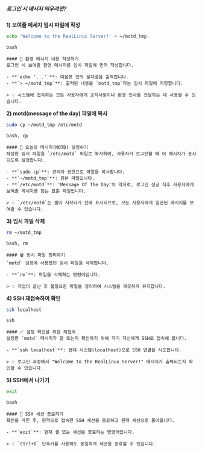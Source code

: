 ##### 로그인 시 메시지 띄우려면? #####

**1) 보여줄 메세지 임시 파일에 작성**

```bash
echo 'Welcome to the RealLinux Server!' > ~/motd_tmp
```

```tech
bash
```

```desc
#### 📝 환영 메시지 내용 작성하기
로그인 시 보여줄 환영 메시지를 임시 파일에 먼저 작성합니다.

- **`echo '...'`**: 따옴표 안의 문자열을 출력합니다.
- **`> ~/motd_tmp`**: 출력된 내용을 `motd_tmp`라는 임시 파일에 저장합니다.

> 💡 시스템에 접속하는 모든 사용자에게 공지사항이나 환영 인사를 전달하는 데 사용할 수 있습니다.
```

**2) motd(message of the day) 파일에 복사**

```bash
sudo cp ~/motd_tmp /etc/motd
```

```tech
bash, cp
```

```desc
#### 📢 오늘의 메시지(MOTD) 설정하기
작성한 임시 파일을 `/etc/motd` 파일로 복사하여, 사용자가 로그인할 때 이 메시지가 표시되도록 설정합니다.

- **`sudo cp`**: 관리자 권한으로 파일을 복사합니다.
- **`~/motd_tmp`**: 원본 파일입니다.
- **`/etc/motd`**: 'Message Of The Day'의 약자로, 로그인 성공 직후 사용자에게 보여줄 메시지를 담는 표준 파일입니다.

> 💡 `/etc/motd`는 셸이 시작되기 전에 표시되므로, 모든 사용자에게 일관된 메시지를 보여줄 수 있습니다.
```

**3) 임시 파일 삭제**

```bash
rm ~/motd_tmp
```

```tech
bash, rm
```

```desc
#### 🗑 임시 파일 정리하기
`motd` 설정에 사용했던 임시 파일을 삭제합니다.

- **`rm`**: 파일을 삭제하는 명령어입니다.

> 💡 작업이 끝난 후 불필요한 파일을 정리하여 시스템을 깨끗하게 유지합니다.
```

**4) SSH 재접속하여 확인**

```bash
ssh localhost
```

```tech
ssh
```

```desc
#### ✅ 설정 확인을 위한 재접속
설정한 `motd` 메시지가 잘 뜨는지 확인하기 위해 자기 자신에게 SSH로 접속해 봅니다.

- **`ssh localhost`**: 현재 시스템(localhost)으로 SSH 연결을 시도합니다.

> 💡 로그인 과정에서 "Welcome to the RealLinux Server!" 메시지가 출력되는지 확인할 수 있습니다.
```

**5) SSH에서 나가기**

```bash
exit
```

```tech
bash
```

```desc
#### 👋 SSH 세션 종료하기
확인을 마친 후, 원격으로 접속한 SSH 세션을 종료하고 원래 세션으로 돌아옵니다.

- **`exit`**: 현재 셸 또는 세션을 종료하는 명령어입니다.

> 💡 `Ctrl+D` 단축키를 사용해도 동일하게 세션을 종료할 수 있습니다.
```

